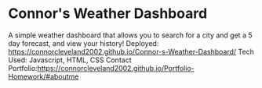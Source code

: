 # Connor's Weather Dashboard
A simple weather dashboard that allows you to search for a city and get a 5 day forecast, and view your history!
Deployed: https://connorcleveland2002.github.io/Connor-s-Weather-Dashboard/
Tech Used:  Javascript, HTML, CSS
Contact Portfolio:https://connorcleveland2002.github.io/Portfolio-Homework/#aboutme
